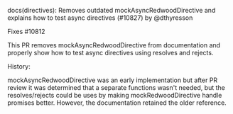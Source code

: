 docs(directives): Removes outdated mockAsyncRedwoodDirective and explains how to test async directives (#10827) by @dthyresson

Fixes #10812

This PR removes mockAsyncRedwoodDirective from documentation and properly show how to test async directives using resolves and rejects.

History:

mockAsyncRedwoodDirective was an early implementation but after PR review it was determined that a separate functions wasn't needed, but the resolves/rejects could be uses by making mockRedwoodDirective handle promises better. However, the documentation retained the older reference.
